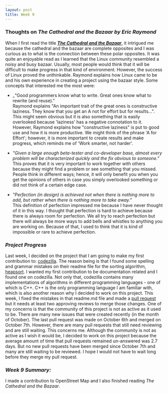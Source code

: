 ```yaml
---
layout: post
title: Week 9
---
```

### **Thoughts on _The Cathedral and the Bazaar by Eric Raymond_**  
When I first read the title [**_The Cathedral and the Bazaar_**](http://www.catb.org/~esr/writings/cathedral-bazaar/cathedral-bazaar/index.html), it intrigued me because the cathedral and the bazaar are complete opposites and I was curious as to what is the connection between these polar opposites. It was quite an enjoyable read as I learned that the Linux community resembled a noisy and busy bazaar. Usually, most people would think that it will be difficult to make progress in that kind of environment. However, the success of Linux proved the unthinkable. Raymond explains how Linux came to be and his own experience in creating a project using the bazaar style. Some concepts that interested me the most were:  
* _"Good programmers know what to write. Great ones know what to rewrite (and reuse)."  
Raymond explains "An important trait of the great ones is constructive laziness. They know that you get an A not for effort but for results...". This might seem obvious but it is also something that is easily overlooked because 'laziness' has a negative connotation to it. However, Raymond explains how "constructive laziness" is put to good use and how it is more productive. We might think of the phrase 'A for Effort'; however, it is more important to create results and make progress, which reminds me of 'Work smarter, not harder'. 

* _"Given a large enough beta-tester and co-developer base, almost every problem will be characterized quickly and the fix obvious to someone."_  
This proves that it is very important to work together with others because they might find a problem or see something that you missed. People think in different ways; hence, it will only benefit you when you get the opinions of others in case you simply overlooked something or did not think of a certain edge case. 

* _"Perfection (in design) is achieved not when there is nothing more to add, but rather when there is nothing more to take away."_  
This definition of perfection impressed me because I have never thought of it in this way. I thought that perfection is hard to achieve because there is always room for perfection. We all try to reach perfection but there will always be more ways to add bells and whistles to anything you are working on. Because of that, I used to think that it is kind of impossible or rare to achieve perfection.       

### **_Project Progress_**  
Last week, I decided on the project that I am going to make my first contribution to: [codezilla](https://github.com/Asiatik/codezilla). The reason being is that I found some spelling and grammar mistakes on their readme file for the sorting algorithm, [heapsort](https://github.com/Asiatik/codezilla/issues/451). I wanted my first contribution to be documentation related and I found one on codezilla. Not only that, codezilla contains many implementations of algorithms in different programming languages - one of which is C++. C++ is the only programming language I am familiar with, which is also another reason why I decided to work on this project. This week, I fixed the mistakes in that readme.md file and made a [pull request](https://github.com/Asiatik/codezilla/pull/465) but it needs at least two approving reviews to merge those changes. One of my concerns is that the community of this project is not as active as it used to be. There are many new issues that were created recently (in the month of October). The last pull request was made on October 6th and merged on October 7th. However, there are many pull requests that still need reviewing and are still waiting. This concerns me. Although the community is not as active as I wish it would be, I decided to work on this project because the average amount of time that pull requests remained un-answered was 2.7 days. But no new pull requests have been merged since October 7th and many are still waiting to be reviewed. I hope I would not have to wait long before they merge my pull request.  

### **_Week 9 Summary:_**  
I made a contribution to OpenStreet Map and I also finished reading _The Cathedral and the Bazaar_.  
